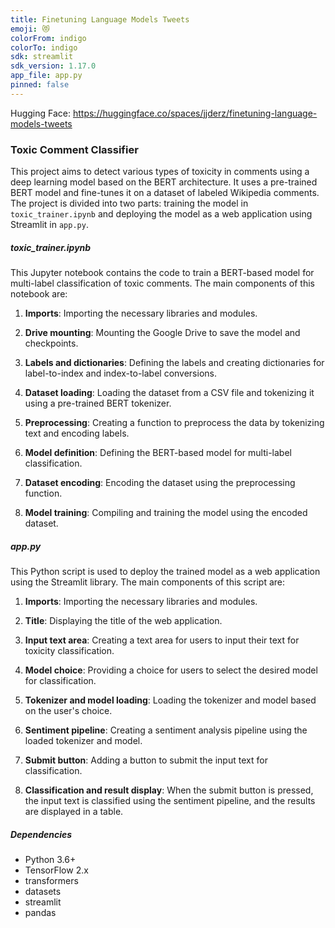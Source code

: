 ```yaml
---
title: Finetuning Language Models Tweets
emoji: 😻
colorFrom: indigo
colorTo: indigo
sdk: streamlit
sdk_version: 1.17.0
app_file: app.py
pinned: false
---
```





Hugging Face: https://huggingface.co/spaces/jjderz/finetuning-language-models-tweets


### Toxic Comment Classifier

This project aims to detect various types of toxicity in comments using a deep learning model based on the BERT architecture. It uses a pre-trained BERT model and fine-tunes it on a dataset of labeled Wikipedia comments. The project is divided into two parts: training the model in `toxic_trainer.ipynb` and deploying the model as a web application using Streamlit in `app.py`.

##### toxic_trainer.ipynb

This Jupyter notebook contains the code to train a BERT-based model for multi-label classification of toxic comments. The main components of this notebook are:

1. **Imports**: Importing the necessary libraries and modules.

2. **Drive mounting**: Mounting the Google Drive to save the model and checkpoints.

3. **Labels and dictionaries**: Defining the labels and creating dictionaries for label-to-index and index-to-label conversions.

4. **Dataset loading**: Loading the dataset from a CSV file and tokenizing it using a pre-trained BERT tokenizer.

5. **Preprocessing**: Creating a function to preprocess the data by tokenizing text and encoding labels.

6. **Model definition**: Defining the BERT-based model for multi-label classification.

7. **Dataset encoding**: Encoding the dataset using the preprocessing function.

8. **Model training**: Compiling and training the model using the encoded dataset.

##### app.py

This Python script is used to deploy the trained model as a web application using the Streamlit library. The main components of this script are:

1. **Imports**: Importing the necessary libraries and modules.

2. **Title**: Displaying the title of the web application.

3. **Input text area**: Creating a text area for users to input their text for toxicity classification.

4. **Model choice**: Providing a choice for users to select the desired model for classification.

5. **Tokenizer and model loading**: Loading the tokenizer and model based on the user's choice.

6. **Sentiment pipeline**: Creating a sentiment analysis pipeline using the loaded tokenizer and model.

7. **Submit button**: Adding a button to submit the input text for classification.

8. **Classification and result display**: When the submit button is pressed, the input text is classified using the sentiment pipeline, and the results are displayed in a table.

##### Dependencies

- Python 3.6+
- TensorFlow 2.x
- transformers
- datasets
- streamlit
- pandas

